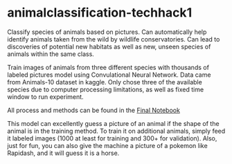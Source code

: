 # animalclassification-techhack1
Classify species of animals based on pictures. Can automatically help identify animals taken from the wild by wildlife conservatories. 
Can lead to discoveries of potential new habitats as well as new, unseen species of animals within the same class.

Train images of animals from three different species with thousands of labeled pictures model using Convulational Neural Network.
Data came from Animals-10 dataset in kaggle. Only chose three of the available species due to computer processing limitations, as well as fixed time window to run experiment.

All process and methods can be found in the [Final Notebook](https://github.com/aanchal-to/animalclassification-techhack1/blob/main/classify.ipynb)

This model can excellently guess a picture of an animal if the shape of the animal is in the training method. To train it on additional animals, simply feed it labeled images (1000 at least for training and 300+ for validation). 
Also, just for fun, you can also give the machine a picture of a pokemon like Rapidash, and it will guess it is a horse.
